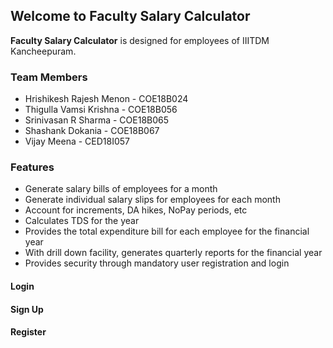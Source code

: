 ## Welcome to Faculty Salary Calculator ##
**Faculty Salary Calculator** is designed for employees of IIITDM Kancheepuram.
</br>

### Team Members ###
* Hrishikesh Rajesh Menon - COE18B024
* Thigulla Vamsi Krishna - COE18B056
* Srinivasan R Sharma - COE18B065
* Shashank Dokania - COE18B067
* Vijay Meena - CED18I057


### Features ###
* Generate salary bills of employees for a month
* Generate individual salary slips for employees for each month
* Account for increments, DA hikes, NoPay periods, etc
* Calculates TDS for the year
* Provides the total expenditure bill for each employee for the financial year
* With drill down facility, generates quarterly reports for the financial year
* Provides security through mandatory user registration and login

#### Login ####

#### Sign Up ####

#### Register ####
